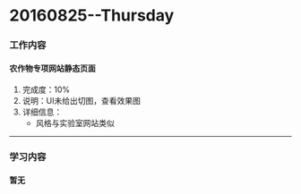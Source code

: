 # 20160825--Thursday

### 工作内容
    
#### **农作物专项网站静态页面**
1. 完成度：10%
2. 说明：UI未给出切图，查看效果图
3. 详细信息：
    - 风格与实验室网站类似
    
----------------------

### 学习内容

#### **暂无**
